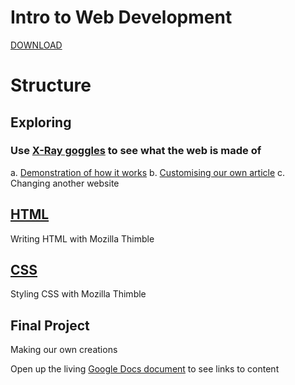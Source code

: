 # Intro to Web Development
[DOWNLOAD](https://github.com/ScriptSmith/intro-to-webdev/archive/master.zip)

# Structure

## Exploring
### Use [X-Ray goggles](https://goggles.mozilla.org/) to see what the web is made of
a. [Demonstration of how it works](https://en.wikipedia.org/wiki/Main_Page)
b. [Customising our own article](http://www.abc.net.au/news/2016-11-14/supermoon-tips-for-photographing-and-viewing/8021478)
c. Changing another website

## [HTML](html.md)
Writing HTML with Mozilla Thimble

## [CSS](css.md)
Styling CSS with Mozilla Thimble

## Final Project
Making our own creations

Open up the living [Google Docs document](https://docs.google.com/document/d/1D2ght_TPRFD3Nh4jfkeiDnSK-eFfjKfK6i1mlwYszFo/edit?usp=sharing) to see links to content
